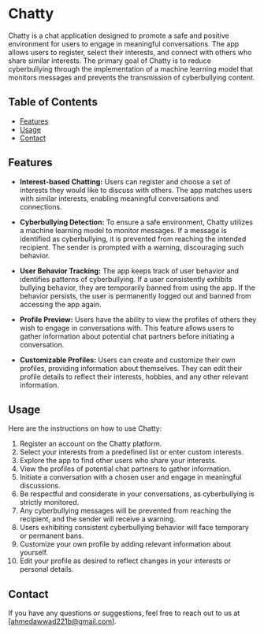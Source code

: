 
# Chatty

Chatty is a chat application designed to promote a safe and positive environment for users to engage in meaningful conversations. The app allows users to register, select their interests, and connect with others who share similar interests. The primary goal of Chatty is to reduce cyberbullying through the implementation of a machine learning model that monitors messages and prevents the transmission of cyberbullying content.

## Table of Contents

- [Features](#features)
- [Usage](#usage)
- [Contact](#contact)

## Features

- **Interest-based Chatting:** Users can register and choose a set of interests they would like to discuss with others. The app matches users with similar interests, enabling meaningful conversations and connections.

- **Cyberbullying Detection:** To ensure a safe environment, Chatty utilizes a machine learning model to monitor messages. If a message is identified as cyberbullying, it is prevented from reaching the intended recipient. The sender is prompted with a warning, discouraging such behavior.

- **User Behavior Tracking:** The app keeps track of user behavior and identifies patterns of cyberbullying. If a user consistently exhibits bullying behavior, they are temporarily banned from using the app. If the behavior persists, the user is permanently logged out and banned from accessing the app again.

- **Profile Preview:** Users have the ability to view the profiles of others they wish to engage in conversations with. This feature allows users to gather information about potential chat partners before initiating a conversation.

- **Customizable Profiles:** Users can create and customize their own profiles, providing information about themselves. They can edit their profile details to reflect their interests, hobbies, and any other relevant information.


## Usage

Here are the instructions on how to use Chatty:

1. Register an account on the Chatty platform.
2. Select your interests from a predefined list or enter custom interests.
3. Explore the app to find other users who share your interests.
4. View the profiles of potential chat partners to gather information.
5. Initiate a conversation with a chosen user and engage in meaningful discussions.
6. Be respectful and considerate in your conversations, as cyberbullying is strictly monitored.
7. Any cyberbullying messages will be prevented from reaching the recipient, and the sender will receive a warning.
8. Users exhibiting consistent cyberbullying behavior will face temporary or permanent bans.
9. Customize your own profile by adding relevant information about yourself.
10. Edit your profile as desired to reflect changes in your interests or personal details.


## Contact

If you have any questions or suggestions, feel free to reach out to us at [ahmedawwad221b@gmail.com].
